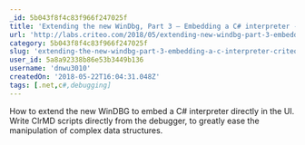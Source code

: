 ```yaml
---
_id: 5b043f8f4c83f966f247025f
title: 'Extending the new WinDbg, Part 3 – Embedding a C# interpreter - Criteo Labs'
url: 'http://labs.criteo.com/2018/05/extending-new-windbg-part-3-embedding-c-interpreter/'
category: 5b043f8f4c83f966f247025f
slug: 'extending-the-new-windbg-part-3-embedding-a-c-interpreter-criteo-labs'
user_id: 5a8a92338b86e53b3449b136
username: 'dnwu3010'
createdOn: '2018-05-22T16:04:31.048Z'
tags: [.net,c#,debugging]
---
```


How to extend the new WinDBG to embed a C# interpreter directly in the UI. Write ClrMD scripts directly from the debugger, to greatly ease the manipulation of complex data structures.
